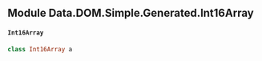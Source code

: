 ## Module Data.DOM.Simple.Generated.Int16Array

#### `Int16Array`

``` purescript
class Int16Array a
```


